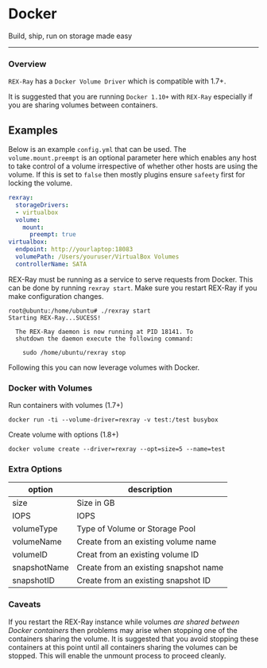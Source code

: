 # Docker

Build, ship, run on storage made easy

---

### Overview
`REX-Ray` has a `Docker Volume Driver` which is compatible with 1.7+.

It is suggested that you are running `Docker 1.10+` with `REX-Ray` especially
if you are sharing volumes between containers.

## Examples
Below is an example `config.yml` that can be used.  The `volume.mount.preempt`
is an optional parameter here which enables any host to take control of a
volume irrespective of whether other hosts are using the volume.  If this is
set to `false` then mostly plugins ensure `safeety` first for locking the
volume.

```yaml
rexray:
  storageDrivers:
  - virtualbox
  volume:
    mount:
      preempt: true
virtualbox:
  endpoint: http://yourlaptop:18083
  volumePath: /Users/youruser/VirtualBox Volumes
  controllerName: SATA
```

REX-Ray must be running as a service to serve requests from Docker.  This can be
 done by running `rexray start`.  Make sure you restart REX-Ray if you make
 configuration changes.

    root@ubuntu:/home/ubuntu# ./rexray start
    Starting REX-Ray...SUCESS!

      The REX-Ray daemon is now running at PID 18141. To
      shutdown the daemon execute the following command:

        sudo /home/ubuntu/rexray stop

Following this you can now leverage volumes with Docker.

### Docker with Volumes

Run containers with volumes (1.7+)

    docker run -ti --volume-driver=rexray -v test:/test busybox

Create volume with options (1.8+)

    docker volume create --driver=rexray --opt=size=5 --name=test

### Extra Options
option|description
------|-----------
size|Size in GB
IOPS|IOPS
volumeType|Type of Volume or Storage Pool
volumeName|Create from an existing volume name
volumeID|Creat from an existing volume ID
snapshotName|Create from an existing snapshot name
snapshotID|Create from an existing snapshot ID

### Caveats
If you restart the REX-Ray instance while volumes *are shared between
Docker containers* then problems may arise when stopping one of the containers
sharing the volume.  It is suggested that you avoid stopping these containers
at this point until all containers sharing the volumes can be stopped.  This
will enable the unmount process to proceed cleanly.

